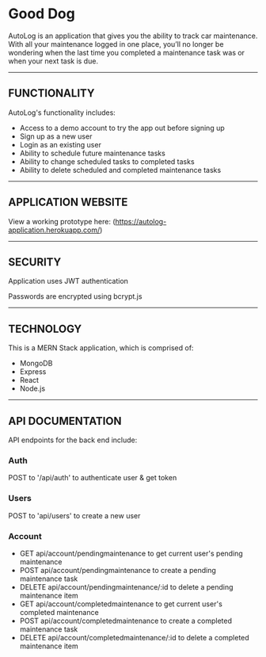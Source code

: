 # Good Dog #

AutoLog is an application that gives you the ability to track car maintenance. With all your maintenance logged in one place, you’ll no longer be wondering when the last time you completed a maintenance task was or when your next task is due.

---

## FUNCTIONALITY ##

AutoLog's functionality includes:

* Access to a demo account to try the app out before signing up
* Sign up as a new user
* Login as an existing user
* Ability to schedule future maintenance tasks
* Ability to change scheduled tasks to completed tasks
* Ability to delete scheduled and completed maintenance tasks

---

## APPLICATION WEBSITE ##

View a working prototype here: (https://autolog-application.herokuapp.com/)

---

## SECURITY ##

Application uses JWT authentication

Passwords are encrypted using bcrypt.js

---

## TECHNOLOGY ##

This is a MERN Stack application, which is comprised of:

* MongoDB
* Express
* React
* Node.js

---

## API DOCUMENTATION ##

API endpoints for the back end include:

### Auth ###

POST to '/api/auth' to authenticate user & get token

### Users ###

POST to 'api/users' to create a new user

### Account ###

* GET api/account/pendingmaintenance to get current user's pending maintenance
* POST api/account/pendingmaintenance to create a pending maintenance task
* DELETE api/account/pendingmaintenance/:id to delete a pending maintenance item
* GET api/account/completedmaintenance to get current user's completed maintenance
* POST api/account/completedmaintenance to create a completed maintenance task
* DELETE api/account/completedmaintenance/:id to delete a completed maintenance item
